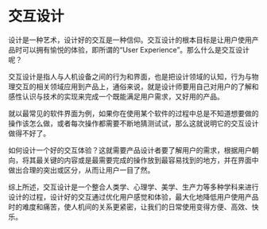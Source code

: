 # 交互设计

设计是一种艺术，设计好的交互是一种信仰。交互设计的根本目标是让用户使用产品时可以拥有愉悦的体验，即所谓的“User Experience”。那么什么是交互设计呢？

交互设计是指人与人机设备之间的行为和界面，也是把设计领域的认知，行为与物理交互的相关领域应用到产品上，通俗来说，就是设计师要用自己对用户的了解和感性认识与技术的实现来完成一个既能满足用户需求，又好用的产品。

就以最常见的软件界面为例，如果你在使用某个软件的过程中总是不知道想要做的操作该怎么做，或者每次操作都需要不断地猜测试试，那么这就说明它的交互设计做得不好了。

如何设计一个好的交互体验？这就需要产品设计者要了解用户的需求，根据用户朝向，将其最关键的内容或是最需要完成的操作放到最容易找到的地方，并在界面中做出合理的突出或区分，从而让用户一目了然。

综上所述，交互设计是一个整合人类学、心理学、美学、生产力等多种学科来进行设计的过程，设计好的交互通过优化用户感觉和体验，最大化地降低用户使用产品时的难度和痛苦，使人机间的关系更紧密，让我们的日常使用变得方便、高效、快乐。